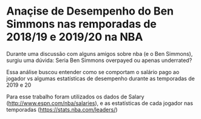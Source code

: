 # Anaçise de Desempenho do Ben Simmons nas remporadas de 2018/19 e 2019/20 na NBA

Durante uma discussão com alguns amigos sobre nba (e o Ben Simmons), surgiu uma dúvida: Seria Ben Simmons overpayed ou apenas underrated?

Essa análise buscou entender como se comportam o salário pago ao jogador vs algumas estatísticas de desempenho durante as temporadas de 2019 e 20

Para esse trabalho foram utilizados os dados de Salary (http://www.espn.com/nba/salaries), e as estatísticas de cada jogador nas temporadas (https://stats.nba.com/leaders/)


